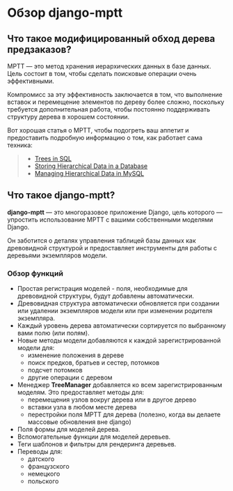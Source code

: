 # Обзор django-mptt

## Что такое модифицированный обход дерева предзаказов?

MPTT — это метод хранения иерархических данных в базе данных. Цель состоит в том, чтобы сделать поисковые операции очень эффективными.

Компромисс за эту эффективность заключается в том, что выполнение вставок и перемещение элементов по дереву более сложно, поскольку требуется дополнительная работа, чтобы постоянно поддерживать структуру дерева в хорошем состоянии.

Вот хорошая статья о MPTT, чтобы подогреть ваш аппетит и предоставить подробную информацию о том, как работает сама техника:

> * [Trees in SQL](https://www.ibase.ru/files/articles/programming/dbmstrees/sqltrees.html)
> * [Storing Hierarchical Data in a Database](https://www.sitepoint.com/hierarchical-data-database/)
> * [Managing Hierarchical Data in MySQL](http://mikehillyer.com/articles/managing-hierarchical-data-in-mysql/)

## Что такое django-mptt?

**django-mptt** — это многоразовое приложение Django, цель которого — упростить использование MPTT с вашими собственными моделями Django.

Он заботится о деталях управления таблицей базы данных как древовидной структурой и предоставляет инструменты для работы с деревьями экземпляров модели.

### Обзор функций

* Простая регистрация моделей - поля, необходимые для древовидной структуры, будут добавлены автоматически.
* Древовидная структура автоматически обновляется при создании или удалении экземпляров модели или при изменении родителя экземпляра.
* Каждый уровень дерева автоматически сортируется по выбранному вами полю (или полям).
* Новые методы модели добавляются к каждой зарегистрированной модели для:
  * изменение положения в дереве
  * поиск предков, братьев и сестер, потомков
  * подсчет потомков
  * другие операции с деревом
* Менеджер **TreeManager** добавляется ко всем зарегистрированным моделям. Это предоставляет методы для:
  * перемещения узлов вокруг дерева или в другое дерево
  * вставки узла в любом месте дерева
  * перестройки поля MPTT для дерева (полезно, когда вы делаете массовые обновления вне django)
* Поля формы для моделей дерева.
* Вспомогательные функции для моделей деревьев.
* Теги шаблонов и фильтры для рендеринга деревьев.
* Переводы для:
  * датского
  * французского
  * немецкого
  * польского
